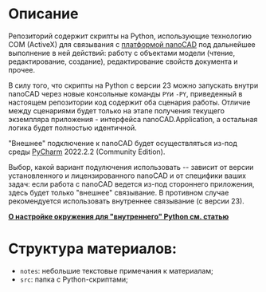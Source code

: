 # Описание
Репозиторий содержит скрипты на Python, использующие технологию COM (ActiveX) для связывания с [платформой nanoCAD](https://www.nanocad.ru) под дальнейшее выполнение в ней действий: работу с объектами модели (чтение, редактирование, создание), редактирование свойств документа и прочее.

В силу того, что скрипты на Python с версии 23 можно запускать внутри nanoCAD через новые консольные команды `PY`и `-PY`, приведенный в настоящем репозитории код содержит оба сценария работы. Отличие между сценариями будет только на этапе получения текущего экземпляра приложения - интерфейса nanoCAD.Application, а остальная логика будет полностью идентичной.

"Внешнее" подключение к nanoCAD будет осуществляться из-под среды [PyCharm](https://www.jetbrains.com/pycharm/download/#section=windows) 2022.2.2 (Community Edition).

Выбор, какой вариант подулючения использовать -- зависит от версии установленного и лицензированного nanoCAD и от специфики ваших задач: если работа с nanoCAD ведется из-под стороннего приложения, здесь будет только "внешнее" связывание. В противном случае рекомендуется использовать внутреннее связывание (с версии 23).

[**О настройке окружения для "внутреннего" Python см. статью**](/notes/python_internal_install.md)

# Структура материалов:
- `notes`: небольшие текстовые примечания к материалам;
- `src`: папка с Python-скриптами;
